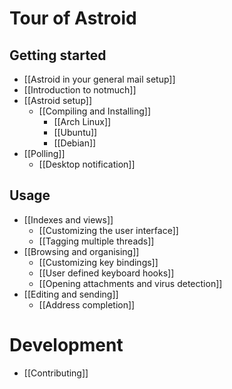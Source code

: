# Tour of Astroid
## Getting started

* [[Astroid in your general mail setup]]
* [[Introduction to notmuch]]
* [[Astroid setup]]
  + [[Compiling and Installing]]
    + [[Arch Linux]]
    + [[Ubuntu]]
    + [[Debian]]
* [[Polling]]
  + [[Desktop notification]]

## Usage

* [[Indexes and views]]
  + [[Customizing the user interface]]
  + [[Tagging multiple threads]]
* [[Browsing and organising]]
  + [[Customizing key bindings]]
  + [[User defined keyboard hooks]]
  + [[Opening attachments and virus detection]]
* [[Editing and sending]]
  +  [[Address completion]]


# Development

* [[Contributing]]
